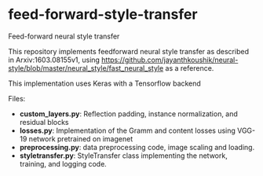 # feed-forward-style-transfer
Feed-forward neural style transfer


This repository implements feedforward neural style transfer as described in Arxiv:1603.08155v1, using  https://github.com/jayanthkoushik/neural-style/blob/master/neural_style/fast_neural_style as a reference.

This implementation uses Keras with a Tensorflow backend


Files: 

 * **custom_layers.py**: Reflection padding, instance normalization, and residual blocks
 * **losses.py**: Implementation of the Gramm and content losses using VGG-19 network pretrained on imagenet
 * **preprocessing.py**: data preprocessing code, image scaling and loading.
 * **styletransfer.py**: StyleTransfer class implementing the network, training, and logging code.
